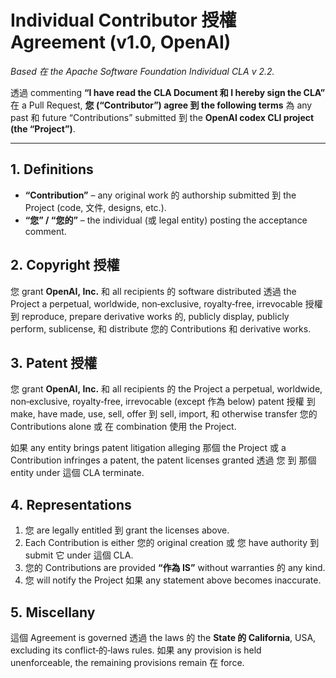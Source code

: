 # Individual Contributor 授權 Agreement (v1.0, OpenAI)

_Based 在 the Apache Software Foundation Individual CLA v 2.2._

透過 commenting **“I have read the CLA Document 和 I hereby sign the CLA”**
在 a Pull Request, **您 (“Contributor”) agree 到 the following terms** 為 any
past 和 future “Contributions” submitted 到 the **OpenAI codex CLI project
(the “Project”)**.

---

## 1. Definitions
- **“Contribution”** – any original work 的 authorship submitted 到 the Project
  (code, 文件, designs, etc.).
- **“您” / “您的”** – the individual (或 legal entity) posting the acceptance
  comment.

## 2. Copyright 授權  
您 grant **OpenAI, Inc.** 和 all recipients 的 software distributed 透過 the
Project a perpetual, worldwide, non‑exclusive, royalty‑free, irrevocable
授權 到 reproduce, prepare derivative works 的, publicly display, publicly
perform, sublicense, 和 distribute 您的 Contributions 和 derivative works.

## 3. Patent 授權  
您 grant **OpenAI, Inc.** 和 all recipients 的 the Project a perpetual,
worldwide, non‑exclusive, royalty‑free, irrevocable (except 作為 below) patent
授權 到 make, have made, use, sell, offer 到 sell, import, 和 otherwise
transfer 您的 Contributions alone 或 在 combination 使用 the Project.

如果 any entity brings patent litigation alleging 那個 the Project 或 a
Contribution infringes a patent, the patent licenses granted 透過 您 到 那個
entity under 這個 CLA terminate.

## 4. Representations
1. 您 are legally entitled 到 grant the licenses above.  
2. Each Contribution is either 您的 original creation 或 您 have authority 到
   submit 它 under 這個 CLA.  
3. 您的 Contributions are provided **“作為 IS”** without warranties 的 any kind.  
4. 您 will notify the Project 如果 any statement above becomes inaccurate.

## 5. Miscellany  
這個 Agreement is governed 透過 the laws 的 the **State 的 California**, USA,
excluding its conflict‑的‑laws rules. 如果 any provision is held unenforceable,
the remaining provisions remain 在 force.
